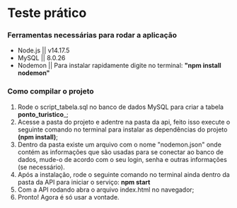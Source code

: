 # Teste prático

### Ferramentas necessárias para rodar a aplicação
- Node.js || v14.17.5 
- MySQL || 8.0.26 
- Nodemon || Para instalar rapidamente digite no terminal: __"npm install nodemon"__ 

### Como compilar o projeto
1. Rode o script_tabela.sql no banco de dados MySQL para criar a tabela __ponto_turistico___; 
2. Acesse a pasta do projeto e adentre na pasta da api, feito isso execute o seguinte comando no terminal para instalar as dependências do projeto __(npm install)__; 
3. Dentro da pasta existe um arquivo com o nome "nodemon.json" onde contém as informações que são usadas para se conectar ao banco de dados, mude-o de acordo com o seu login, senha e outras informações (se necessário).
4. Após a instalação, rode o seguinte comando no terminal ainda dentro da pasta da API para iniciar o serviço: __npm start__
5. Com a API rodando abra o arquivo index.html no navegador;
6. Pronto! Agora é só usar a vontade.



